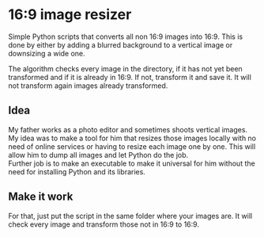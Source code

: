 # 16:9 image resizer 

Simple Python scripts that converts all non 16:9 images into 16:9. This is done by either by adding a blurred background to a vertical image or downsizing a wide one. 

The algorithm checks every image in the directory, if it has not yet been transformed and if it is already in 16:9. If not, transform it and save it. It will not transform again images already transformed.

## Idea
My father works as a photo editor and sometimes shoots vertical images. My idea was to make a tool for him that resizes those images locally with no need of online services or having to resize each image one by one. This will allow him to dump all images and let Python do the job.  
Further job is to make an executable to make it universal for him without the need for installing Python and its libraries.

## Make it work
For that, just put the script in the same folder where your images are. It will check every image and transform those not in 16:9 to 16:9.  
